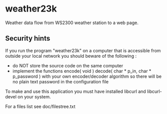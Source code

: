 # weather23k
Weather data flow from WS2300 weather station to a web page.

## Security hints
If you run the program "weather23k" on a computer that is accessible from
outside your local network you should beware of the following :
- do NOT store the source code on the same computer
- implement the functions
    encode( void )
    decode( char * p_in, char * p_password )
with your own encoder/decoder algorithm so there will be no plain text
password in the configuration file

To make and use this application you must have installed libcurl and
libcurl-devel on your system.

For a files list see doc/filestree.txt
